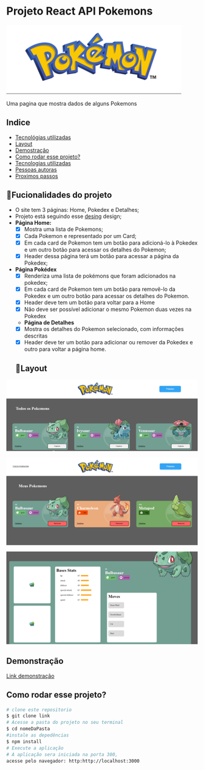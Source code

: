 # Projeto React API Pokemons

![PokeAPI](./assests/homePage.png)

Uma pagina que mostra dados de alguns Pokemons

## Indice
- <a href="#Tecnológias-utilizadas"> Tecnológias utilizadas</a>
- <a href="#layout ">Layout </a>
- <a href="#demostração ">Demostração </a>
- <a href="#comorodaresseprojeto ">Como rodar esse projeto?</a>
- <a href="#tecnologiasutilizadas ">Tecnologias utilizadas</a>
- <a href="#pessoasautoras">Pessoas autoras</a>
- <a href="#proximospassos ">Proximos passos</a>

## 📱Fucionalidades do projeto

- O site tem 3 páginas: Home, Pokedex e Detalhes;
-  Projeto está seguindo esse <a href="https://www.figma.com/file/KseyA2Ofghiek2Cy3ZaDre/Poked%C3%A9x" >desing</a> design;
- **Página Home:**
	- [X]  Mostra uma lista de Pokemons;
	- [X] Cada Pokemon e representado por um Card;
	- [X] Em cada card de Pokemon tem um botão para adicioná-lo à Pokedex e um outro botão para acessar os detalhes do Pokemon;
	- [X] Header dessa página terá um botão para acessar a página da Pokedex;
- **Página Pokédex**
	- [X] Renderiza uma lista de pokémons que foram adicionados na pokedex;
	- [X] Em cada card de Pokemon tem um botão para removê-lo da Pokedex e um outro botão para acessar os detalhes do Pokemon.
	- [X] Header deve tem um botão para voltar para a Home
	- [X] Não deve ser possível adicionar o mesmo Pokemon duas vezes na Pokedex
    - **Página de Detalhes**
	- [X] Mostra os detalhes do Pokemon selecionado, com informações descritas
	- [X] Header deve ter um botão para adicionar ou remover da Pokedex e outro para voltar a página home.

    ## 👀Layout
![Pagina Home](./assests/headerHome.png)

![Pagina Pokedex](./assests/pokedex.png)

![Pagina Detalhes](./assests/detalhes.png)


## Demonstração

[Link demonstração](https://projetolabenuapismatheusbarbosaa.surge.sh/)

## Como rodar esse projeto?

```bash
# clone este repositorio
$ git clone link
# Acesse a pasta do projeto no seu terminal
$ cd nomeDaPasta
#instale as depedências
$ npm install
# Execute a aplicação
# A aplicação sera iniciada na porta 300, 
acesse pelo navegador: http:http://localhost:3000
```
